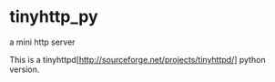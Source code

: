 tinyhttp_py
===========

a mini http server

This is a tinyhttpd[http://sourceforge.net/projects/tinyhttpd/] python version.
